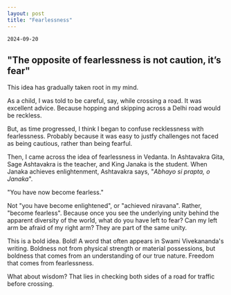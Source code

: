 ```yaml
---
layout: post
title: "Fearlessness"
---
```

`2024-09-20`

## "The opposite of fearlessness is not caution, it’s fear"

This idea has gradually taken root in my mind.

As a child, I was told to be careful, say, while crossing a road. It was excellent advice. Because hopping and skipping across a Delhi road would be reckless.

But, as time progressed, I think I began to confuse recklessness with fearlessness. Probably because it was easy to justfy challenges not faced as being cautious, rather than being fearful.

Then, I came across the idea of fearlessness in Vedanta. In Ashtavakra Gita, Sage Ashtavakra is the teacher, and King Janaka is the student. When Janaka achieves enlightenment, Ashtavakra says, "_Abhayo si prapta, o Janaka_". 

"You have now become fearless." 

Not "you have become enlightened", or "achieved niravana". Rather, "become fearless". Because once you see the underlying unity behind the apparent diversity of the world, what do you have left to fear? Can my left arm be afraid of my right arm? They are part of the same unity.

This is a bold idea. Bold! A word that often appears in Swami Vivekananda's writing. Boldness not from physical strength or material possessions, but boldness that comes from an understanding of our true nature. Freedom that comes from fearlessness.

What about wisdom? That lies in checking both sides of a road for traffic before crossing.
